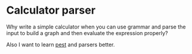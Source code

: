 # Calculator parser

Why write a simple calculator when you can use grammar and parse the input to
build a graph and then evaluate the expression properly?

Also I want to learn [pest](https://pest.rs) and parsers better.

